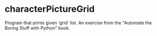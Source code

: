 # characterPictureGrid
Program that prints given 'grid' list. An exercise from the "Automate the Boring Stuff with Python" book.

